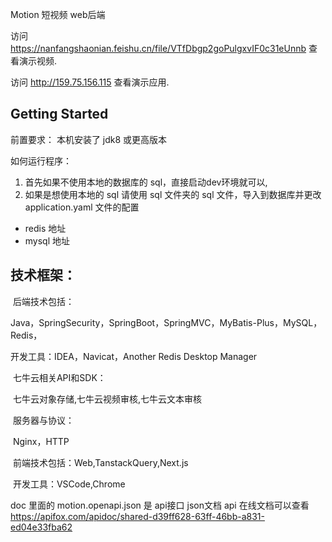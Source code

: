 Motion 短视频 web后端

访问 https://nanfangshaonian.feishu.cn/file/VTfDbgp2goPulgxvIF0c31eUnnb 查看演示视频.

访问  http://159.75.156.115  查看演示应用.


## Getting Started

前置要求：
本机安装了 jdk8 或更高版本

如何运行程序：

1. 首先如果不使用本地的数据库的 sql，直接启动dev环境就可以,
2. 如果是想使用本地的 sql 请使用 sql 文件夹的 sql 文件，导入到数据库并更改 application.yaml 文件的配置
  - redis 地址
  - mysql 地址




## 技术框架：

​	后端技术包括：

​		Java，SpringSecurity，SpringBoot，SpringMVC，MyBatis-Plus，MySQL，Redis，

开发工具：IDEA，Navicat，Another Redis Desktop Manager

​	七牛云相关API和SDK：

​		七牛云对象存储,七牛云视频审核,七牛云文本审核

​	服务器与协议：

​		Nginx，HTTP

​	前端技术包括：Web,TanstackQuery,Next.js

​		开发工具：VSCode,Chrome

doc 里面的 motion.openapi.json 是 api接口 json文档
 api 在线文档可以查看
https://apifox.com/apidoc/shared-d39ff628-63ff-46bb-a831-ed04e33fba62



